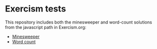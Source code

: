 # Exercism tests

This repository includes both the minesweeper and word-count solutions from the javascript path in Exercism.org:

- [Minesweeper](./minesweeper)
- [Word count](./word-count)